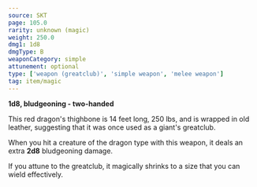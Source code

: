 ```yaml
---
source: SKT
page: 105.0
rarity: unknown (magic)
weight: 250.0
dmg1: 1d8
dmgType: B
weaponCategory: simple
attunement: optional
type: ['weapon (greatclub)', 'simple weapon', 'melee weapon']
tag: item/magic
---
```


**1d8, bludgeoning - two-handed**

This red dragon's thighbone is 14 feet long, 250 lbs, and is wrapped in old leather, suggesting that it was once used as a giant's greatclub.

When you hit a creature of the dragon type with this weapon, it deals an extra **2d8** bludgeoning damage.

If you attune to the greatclub, it magically shrinks to a size that you can wield effectively.


